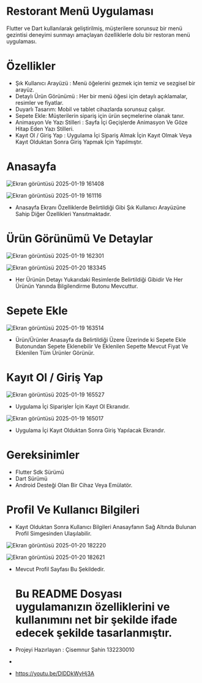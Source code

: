 # Restorant Menü Uygulaması

 Flutter ve Dart kullanılarak geliştirilmiş, müşterilere sorunsuz bir menü gezintisi deneyimi sunmayı amaçlayan özelliklerle dolu bir restoran menü uygulaması.

# Özellikler

* Şık Kullanıcı Arayüzü : Menü öğelerini gezmek için temiz ve sezgisel bir arayüz.
* Detaylı Ürün Görünümü  :  Her bir menü öğesi için detaylı açıklamalar, resimler ve fiyatlar.
* Duyarlı Tasarım: Mobil ve tablet cihazlarda sorunsuz çalışır.
* Sepete Ekle: Müşterilerin sipariş için ürün seçmelerine olanak tanır.
* Animasyon Ve Yazı Stilleri : Sayfa İçi Geçişlerde Animasyon Ve Göze Hitap Eden Yazı Stilleri.
* Kayıt Ol / Giriş Yap : Uygulama İçi Sipariş Almak İçin Kayıt Olmak Veya Kayıt Olduktan Sonra Giriş Yapmak İçin Yapılmıştır.

 # Anasayfa 
 ![Ekran görüntüsü 2025-01-19 161408](https://github.com/user-attachments/assets/3933b422-c73d-4c89-8774-0fe20d8aa65e)
 
 ![Ekran görüntüsü 2025-01-19 161116](https://github.com/user-attachments/assets/70a050de-857c-4c77-9048-414d07a6f566)

 * Anasayfa Ekranı Özelliklerde Belirtildiği Gibi  Şık Kullanıcı Arayüzüne Sahip Diğer Özellikleri Yansıtmaktadır.

 # Ürün Görünümü Ve Detaylar 

 ![Ekran görüntüsü 2025-01-19 162301](https://github.com/user-attachments/assets/9b263c42-f1c3-4ee2-abc6-f61785cc1b16)
 
 ![Ekran görüntüsü 2025-01-20 183345](https://github.com/user-attachments/assets/90ed57ac-dabd-4a45-81c3-b153edb26bf3)

*  Her Ürünün Detayı Yukarıdaki Resimlerde Belirtildiği Gibidir Ve Her Ürünün Yanında Bilgilendirme Butonu Mevcuttur.


# Sepete Ekle 
![Ekran görüntüsü 2025-01-19 163514](https://github.com/user-attachments/assets/2a676e67-9a3c-49ca-b0c9-76f1fb998cb0)

* Ürün/Ürünler Anasayfa da Belirtildiği Üzere Üzerinde ki Sepete Ekle Butonundan Sepete Eklenebilir Ve Eklenilen Sepette Mevcut Fiyat Ve Eklenilen Tüm Ürünler Görünür.

# Kayıt Ol / Giriş Yap

![Ekran görüntüsü 2025-01-19 165527](https://github.com/user-attachments/assets/1edf4445-e42e-4f49-b22d-e51c3fdb5152)

* Uygulama İçi Siparişler İçin Kayıt Ol Ekranıdır.

  
![Ekran görüntüsü 2025-01-19 165017](https://github.com/user-attachments/assets/50c57b31-d666-4a59-be66-96432f1d8756)

* Uygulama İçi Kayıt Olduktan Sonra Giriş Yapılacak Ekrandır.

 # Gereksinimler 
 * Flutter Sdk Sürümü
 * Dart Sürümü
 * Android Desteği Olan Bir Cihaz Veya Emülatör.

 # Profil Ve Kullanıcı Bilgileri

 * Kayıt Olduktan Sonra Kullanıcı Bilgileri Anasayfanın Sağ Altında Bulunan Profil Simgesinden Ulaşılabilir.
   
 ![Ekran görüntüsü 2025-01-20 182220](https://github.com/user-attachments/assets/41713b60-1d3a-4eb6-9a48-cb3254ce5cfb)

 ![Ekran görüntüsü 2025-01-20 182621](https://github.com/user-attachments/assets/194b738c-28a5-415c-b0e2-da3f4c484f2e)

 * Mevcut Profil Sayfası Bu Şekildedir.


   # Bu README Dosyası uygulamanızın özelliklerini ve kullanımını net bir şekilde ifade edecek şekilde tasarlanmıştır.

* Projeyi Hazırlayan : Çisemnur Şahin 132230010
* 
* https://youtu.be/DlDDkWyHj3A


   







   


